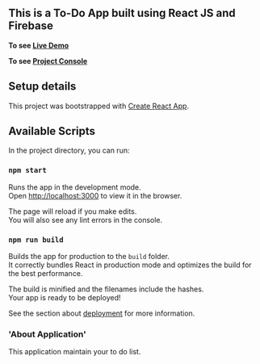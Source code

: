 ## This is a To-Do App built using React JS and Firebase

**To see <a href="https://todo-app-e7c08.web.app">Live Demo</a>**

**To see <a href="https://console.firebase.google.com/project/todo-app-e7c08/overview">Project Console</a>**

## Setup details

This project was bootstrapped with [Create React App](https://github.com/facebook/create-react-app).

## Available Scripts

In the project directory, you can run:

### `npm start`

Runs the app in the development mode.\
Open [http://localhost:3000](http://localhost:3000) to view it in the browser.

The page will reload if you make edits.\
You will also see any lint errors in the console.

### `npm run build`

Builds the app for production to the `build` folder.\
It correctly bundles React in production mode and optimizes the build for the best performance.

The build is minified and the filenames include the hashes.\
Your app is ready to be deployed!

See the section about [deployment](https://facebook.github.io/create-react-app/docs/deployment) for more information.

### 'About Application'

This application maintain your to do list.
